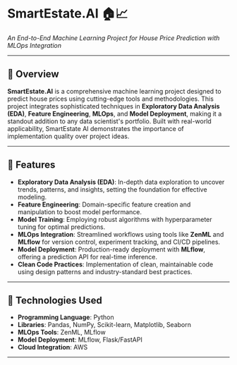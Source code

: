 # SmartEstate.AI 🏠📈  
*An End-to-End Machine Learning Project for House Price Prediction with MLOps Integration*

---

## 📜 Overview  
**SmartEstate.AI** is a comprehensive machine learning project designed to predict house prices using cutting-edge tools and methodologies. This project integrates sophisticated techniques in **Exploratory Data Analysis (EDA)**, **Feature Engineering**, **MLOps**, and **Model Deployment**, making it a standout addition to any data scientist's portfolio. Built with real-world applicability, SmartEstate AI demonstrates the importance of implementation quality over project ideas.

---

## 🚀 Features  
- **Exploratory Data Analysis (EDA)**: In-depth data exploration to uncover trends, patterns, and insights, setting the foundation for effective modeling.  
- **Feature Engineering**: Domain-specific feature creation and manipulation to boost model performance.  
- **Model Training**: Employing robust algorithms with hyperparameter tuning for optimal predictions.  
- **MLOps Integration**: Streamlined workflows using tools like **ZenML** and **MLflow** for version control, experiment tracking, and CI/CD pipelines.  
- **Model Deployment**: Production-ready deployment with **MLflow**, offering a prediction API for real-time inference.  
- **Clean Code Practices**: Implementation of clean, maintainable code using design patterns and industry-standard best practices.

---

## 🔧 Technologies Used  
- **Programming Language**: Python  
- **Libraries**: Pandas, NumPy, Scikit-learn, Matplotlib, Seaborn  
- **MLOps Tools**: ZenML, MLflow  
- **Model Deployment**: MLflow, Flask/FastAPI   
- **Cloud Integration**: AWS

---
